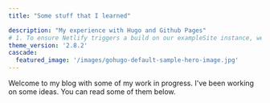```yaml
---
title: "Some stuff that I learned"

description: "My experience with Hugo and Github Pages"
# 1. To ensure Netlify triggers a build on our exampleSite instance, we need to change a file in the exampleSite directory.
theme_version: '2.8.2'
cascade:
  featured_image: '/images/gohugo-default-sample-hero-image.jpg'
---
```

Welcome to my blog with some of my work in progress. I've been working on some ideas. You can read some of them below.
